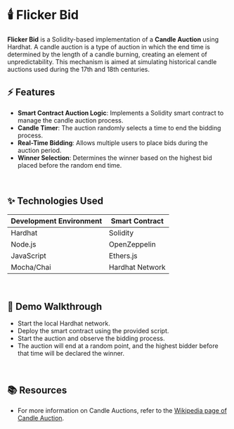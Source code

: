 # 🕯️ Flicker Bid

**Flicker Bid** is a Solidity-based implementation of a **Candle Auction** using Hardhat. A candle auction is a type of auction in which the end time is determined by the length of a candle burning, creating an element of unpredictability. This mechanism is aimed at simulating historical candle auctions used during the 17th and 18th centuries.

## ⚡ Features

- **Smart Contract Auction Logic**: Implements a Solidity smart contract to manage the candle auction process.
- **Candle Timer**: The auction randomly selects a time to end the bidding process.
- **Real-Time Bidding**: Allows multiple users to place bids during the auction period.
- **Winner Selection**: Determines the winner based on the highest bid placed before the random end time.

<br>

## ✨ Technologies Used

| Development Environment | Smart Contract  |
| ----------------------- | --------------- |
| Hardhat                 | Solidity        |
| Node.js                 | OpenZeppelin    |
| JavaScript              | Ethers.js       |
| Mocha/Chai              | Hardhat Network |

<br>

## 🎥 Demo Walkthrough

- Start the local Hardhat network.
- Deploy the smart contract using the provided script.
- Start the auction and observe the bidding process.
- The auction will end at a random point, and the highest bidder before that time will be declared the winner.

<br>

## 📚 Resources

- For more information on Candle Auctions, refer to the [Wikipedia page of Candle Auction](https://en.wikipedia.org/wiki/Candle_auction).

<br>

